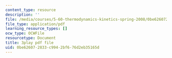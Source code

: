```yaml
---
content_type: resource
description: ''
file: /media/courses/5-60-thermodynamics-kinetics-spring-2008/0be626072833c9942bf676d2eb35165d_Q7mrSQkSB9U.pdf
file_type: application/pdf
learning_resource_types: []
ocw_type: OCWFile
resourcetype: Document
title: 3play pdf file
uid: 0be62607-2833-c994-2bf6-76d2eb35165d
---
```


